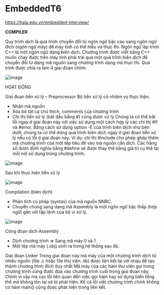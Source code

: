 # EmbeddedT6
https://hala.edu.vn/embedded-interview/

**COMPILER**

Quy trình dịch là quá trình chuyển đổi từ ngôn ngữ bậc cao sang ngôn ngữ đích (ngôn ngữ máy) để máy tính có thể hiểu và thực thi. Ngôn ngữ lập trình C++ là một ngôn ngữ dạng biên dịch. Chương trình được viết bằng C++ muốn chạy được trên máy tính phải trải qua một quá trình biên dịch để chuyển đổi từ dạng mã nguồn sang chương trình dạng mã thực thi. Quá trình được chia ra làm 4 giai đoạn chính:

![image](https://github.com/rhuynh911/EmbeddedT6/assets/13808386/c67bee80-892f-49e5-8684-ba6ffe3e59c9)


HOẠT ĐỘNG

Giai đoạn tiền xử lý – Preprocessor Bộ tiền xử lý có nhiệm vụ thực hiện:
* Nhận mã nguồn
* Xóa bỏ tất cả chú thích, comments của chương trình
* Chỉ thị tiền xử lý (bắt đầu bằng #) cũng được xử lý Chúng ta có thể bắt lỗi ngay ở giai đoạn này với việc sử dụng một cách hợp lý các chỉ thị #if và #error. Bằng cách sử dụng option -E của trình biên dịch như bên dưới, chúng ta có thể dừng quá trình biên dịch ngay ở giai đoạn tiền xử lý nếu có lỗi ở giai đoạn này.
Ví dụ: chỉ thị #include cho phép ghép thêm mã chương trình của một tệp tiêu để vào mã nguồn cần dịch. Các hằng số được định nghĩa bằng #define sẽ được thay thế bằng giá trị cụ thể tại mỗi nơi sử dụng trong chương trình. 

![image](https://github.com/rhuynh911/EmbeddedT6/assets/13808386/1fdb07fb-2d47-406b-8924-58ec5e9f1716)

Sau khi thực hiện tiền xử lý

![image](https://github.com/rhuynh911/EmbeddedT6/assets/13808386/10e240ea-c06f-4b45-aaf5-cb6ef4aef3d4)

Compilation (biên dịch)
* Phân tích cú pháp (syntax) của mã nguồn NNBC.
* Chuyển chúng sang dạng mã Assembly là một ngôn ngữ bậc thấp (hợp ngữ) gần với tập lệnh của bộ vi xử lý.

![image](https://github.com/rhuynh911/EmbeddedT6/assets/13808386/52ae28e7-f9ba-4cb4-8caf-94e95aad7ad0)

Công đoạn dịch Assembly
* Dịch chương trình => Sang mã máy 0 và 1
* Một tệp mã máy (.obj) sinh ra trong hệ thống sau đó.

Giai đoạn Linker
Trong giai đoạn này mã máy của một chương trình dịch từ nhiều nguồn (file .c hoặc file thư viện .lib) được liên kết lại với nhau để tạo thành chương trình đích duy nhất Mã máy của các hàm thư viện gọi trong chương trình cũng được đưa vào chương trình cuối trong giai đoạn này. Chính vì vậy mà các lỗi liên quan đến việc gọi hàm hay sử dụng biến tổng thể mà không tồn tại sẽ bị phát hiện. Kể cả lỗi viết chương trình chính không có hàm main() cũng được phát hiện trong liên kết.
